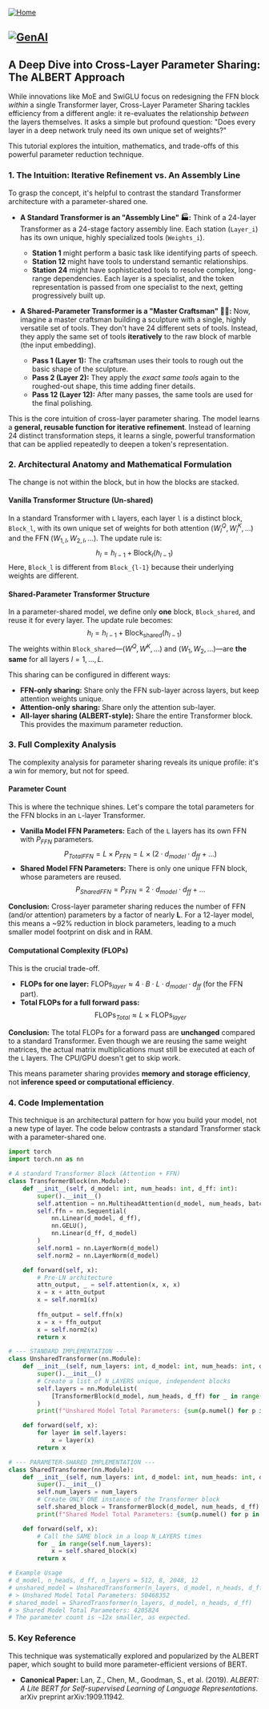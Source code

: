 [![Home](https://img.shields.io/badge/Home-Click%20Here-blue?style=flat&logo=homeadvisor&logoColor=white)](../../)

## [![GenAI](https://img.shields.io/badge/GenAI-Selected_Topics_in_Generative_AI-green?style=for-the-badge&logo=github)](../../main_page/GenAI)

## A Deep Dive into Cross-Layer Parameter Sharing: The ALBERT Approach

While innovations like MoE and SwiGLU focus on redesigning the FFN block *within* a single Transformer layer, Cross-Layer Parameter Sharing tackles efficiency from a different angle: it re-evaluates the relationship *between* the layers themselves. It asks a simple but profound question: "Does every layer in a deep network truly need its own unique set of weights?"

This tutorial explores the intuition, mathematics, and trade-offs of this powerful parameter reduction technique.

### 1. The Intuition: Iterative Refinement vs. An Assembly Line

To grasp the concept, it's helpful to contrast the standard Transformer architecture with a parameter-shared one.

* **A Standard Transformer is an "Assembly Line" 🏭:** Think of a 24-layer Transformer as a 24-stage factory assembly line. Each station (`Layer_i`) has its own unique, highly specialized tools (`Weights_i`).
    * **Station 1** might perform a basic task like identifying parts of speech.
    * **Station 12** might have tools to understand semantic relationships.
    * **Station 24** might have sophisticated tools to resolve complex, long-range dependencies.
    Each layer is a specialist, and the token representation is passed from one specialist to the next, getting progressively built up.

* **A Shared-Parameter Transformer is a "Master Craftsman" 👨‍🎨:** Now, imagine a master craftsman building a sculpture with a single, highly versatile set of tools. They don't have 24 different sets of tools. Instead, they apply the same set of tools **iteratively** to the raw block of marble (the input embedding).
    * **Pass 1 (Layer 1):** The craftsman uses their tools to rough out the basic shape of the sculpture.
    * **Pass 2 (Layer 2):** They apply the *exact same tools* again to the roughed-out shape, this time adding finer details.
    * **Pass 12 (Layer 12):** After many passes, the same tools are used for the final polishing.

This is the core intuition of cross-layer parameter sharing. The model learns a **general, reusable function for iterative refinement**. Instead of learning 24 distinct transformation steps, it learns a single, powerful transformation that can be applied repeatedly to deepen a token's representation.

### 2. Architectural Anatomy and Mathematical Formulation

The change is not within the block, but in how the blocks are stacked.

#### Vanilla Transformer Structure (Un-shared)
In a standard Transformer with `L` layers, each layer `l` is a distinct block, `Block_l`, with its own unique set of weights for both attention ($W_{l}^Q, W_{l}^K, \dots$) and the FFN ($W_{1,l}, W_{2,l}, \dots$). The update rule is:
$$h_l = h_{l-1} + \text{Block}_l(h_{l-1})$$
Here, `Block_l` is different from `Block_{l-1}` because their underlying weights are different.

#### Shared-Parameter Transformer Structure
In a parameter-shared model, we define only **one** block, `Block_shared`, and reuse it for every layer. The update rule becomes:
$$h_l = h_{l-1} + \text{Block}_{\text{shared}}(h_{l-1})$$
The weights within `Block_shared`—($W^Q, W^K, \dots$) and ($W_1, W_2, \dots$)—are **the same** for all layers $l=1, \dots, L$.

This sharing can be configured in different ways:
* **FFN-only sharing:** Share only the FFN sub-layer across layers, but keep attention weights unique.
* **Attention-only sharing:** Share only the attention sub-layer.
* **All-layer sharing (ALBERT-style):** Share the entire Transformer block. This provides the maximum parameter reduction.

### 3. Full Complexity Analysis

The complexity analysis for parameter sharing reveals its unique profile: it's a win for memory, but not for speed.

#### Parameter Count

This is where the technique shines. Let's compare the total parameters for the FFN blocks in an `L`-layer Transformer.

* **Vanilla Model FFN Parameters:** Each of the `L` layers has its own FFN with $P_{FFN}$ parameters.
    $$P_{TotalFFN} = L \times P_{FFN} = L \times (2 \cdot d_{model} \cdot d_{ff} + \dots)$$
* **Shared Model FFN Parameters:** There is only one unique FFN block, whose parameters are reused.
    $$P_{SharedFFN} = P_{FFN} = 2 \cdot d_{model} \cdot d_{ff} + \dots$$

**Conclusion:** Cross-layer parameter sharing reduces the number of FFN (and/or attention) parameters by a factor of nearly **L**. For a 12-layer model, this means a ~92% reduction in block parameters, leading to a much smaller model footprint on disk and in RAM.

#### Computational Complexity (FLOPs)

This is the crucial trade-off.

* **FLOPs for one layer:** $\text{FLOPs}_{layer} \approx 4 \cdot B \cdot L \cdot d_{model} \cdot d_{ff}$ (for the FFN part).
* **Total FLOPs for a full forward pass:**
    $$\text{FLOPs}_{Total} \approx L \times \text{FLOPs}_{layer}$$

**Conclusion:** The total FLOPs for a forward pass are **unchanged** compared to a standard Transformer. Even though we are reusing the same weight matrices, the actual matrix multiplications must still be executed at each of the `L` layers. The CPU/GPU doesn't get to skip work.

This means parameter sharing provides **memory and storage efficiency**, not **inference speed or computational efficiency**.

### 4. Code Implementation

This technique is an architectural pattern for how you build your model, not a new type of layer. The code below contrasts a standard Transformer stack with a parameter-shared one.

```python
import torch
import torch.nn as nn

# A standard Transformer Block (Attention + FFN)
class TransformerBlock(nn.Module):
    def __init__(self, d_model: int, num_heads: int, d_ff: int):
        super().__init__()
        self.attention = nn.MultiheadAttention(d_model, num_heads, batch_first=True)
        self.ffn = nn.Sequential(
            nn.Linear(d_model, d_ff),
            nn.GELU(),
            nn.Linear(d_ff, d_model)
        )
        self.norm1 = nn.LayerNorm(d_model)
        self.norm2 = nn.LayerNorm(d_model)

    def forward(self, x):
        # Pre-LN architecture
        attn_output, _ = self.attention(x, x, x)
        x = x + attn_output
        x = self.norm1(x)
        
        ffn_output = self.ffn(x)
        x = x + ffn_output
        x = self.norm2(x)
        return x

# --- STANDARD IMPLEMENTATION ---
class UnsharedTransformer(nn.Module):
    def __init__(self, num_layers: int, d_model: int, num_heads: int, d_ff: int):
        super().__init__()
        # Create a list of N_LAYERS unique, independent blocks
        self.layers = nn.ModuleList(
            [TransformerBlock(d_model, num_heads, d_ff) for _ in range(num_layers)]
        )
        print(f"Unshared Model Total Parameters: {sum(p.numel() for p in self.parameters())}")

    def forward(self, x):
        for layer in self.layers:
            x = layer(x)
        return x

# --- PARAMETER-SHARED IMPLEMENTATION ---
class SharedTransformer(nn.Module):
    def __init__(self, num_layers: int, d_model: int, num_heads: int, d_ff: int):
        super().__init__()
        self.num_layers = num_layers
        # Create ONLY ONE instance of the Transformer block
        self.shared_block = TransformerBlock(d_model, num_heads, d_ff)
        print(f"Shared Model Total Parameters: {sum(p.numel() for p in self.parameters())}")

    def forward(self, x):
        # Call the SAME block in a loop N_LAYERS times
        for _ in range(self.num_layers):
            x = self.shared_block(x)
        return x

# Example Usage
# d_model, n_heads, d_ff, n_layers = 512, 8, 2048, 12
# unshared_model = UnsharedTransformer(n_layers, d_model, n_heads, d_ff)
# > Unshared Model Total Parameters: 50468352
# shared_model = SharedTransformer(n_layers, d_model, n_heads, d_ff)
# > Shared Model Total Parameters: 4205824
# The parameter count is ~12x smaller, as expected.
```

### 5. Key Reference

This technique was systematically explored and popularized by the ALBERT paper, which sought to build more parameter-efficient versions of BERT.

* **Canonical Paper:** Lan, Z., Chen, M., Goodman, S., et al. (2019). *ALBERT: A Lite BERT for Self-supervised Learning of Language Representations*. arXiv preprint arXiv:1909.11942.
